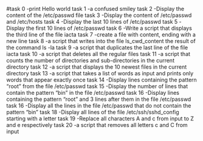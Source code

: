 #task 0 -print Hello world
task 1 -a confused smiley
task 2 -Display the content of the /etc/passwd file
task 3 -Display the content of /etc/passwd and /etc/hosts
task 4 -Display the last 10 lines of /etc/passwd
task 5 -Display the first 10 lines of /etc/passwd
task 6 -Write a script that displays the third line of the file iacta
task 7 -create a file with content, ending with a new line
task 8 -a script that writes into the file ls_cwd_content the result of the command ls -la
task 9 -a script that duplicates the last line of the file iacta
task 10 -a script that deletes all the regular files
task 11 -a script that counts the number of directories and sub-directories in the current directory
task 12 -a script that displays the 10 newest files in the current directory
task 13 -a script that takes a list of words as input and prints only words that appear exactly once
task 14 -Display lines containing the pattern “root” from the file /etc/passwd
task 15 -Display the number of lines that contain the pattern “bin” in the file /etc/passwd
task 16 -Display lines containing the pattern “root” and 3 lines after them in the file /etc/passwd
task 16 -Display all the lines in the file /etc/passwd that do not contain the pattern “bin”
task 18 -Display all lines of the file /etc/ssh/sshd_config starting with a letter
task 19 -Replace all characters A and c from input to Z and e respectively
task 20 -a script that removes all letters c and C from input
